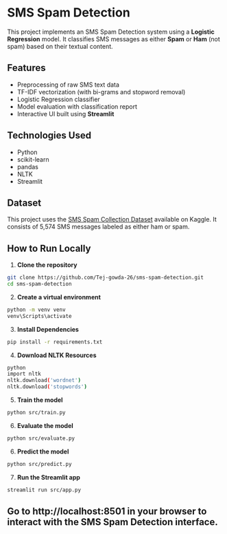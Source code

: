 # SMS Spam Detection

This project implements an SMS Spam Detection system using a **Logistic Regression** model. It classifies SMS messages as either **Spam** or **Ham** (not spam) based on their textual content.

## Features

- Preprocessing of raw SMS text data
- TF-IDF vectorization (with bi-grams and stopword removal)
- Logistic Regression classifier
- Model evaluation with classification report
- Interactive UI built using **Streamlit**

## Technologies Used

- Python
- scikit-learn
- pandas
- NLTK
- Streamlit

## Dataset

This project uses the [SMS Spam Collection Dataset](https://www.kaggle.com/datasets/uciml/sms-spam-collection-dataset) available on Kaggle. It consists of 5,574 SMS messages labeled as either ham or spam.

## How to Run Locally

1. **Clone the repository**

```bash
git clone https://github.com/Tej-gowda-26/sms-spam-detection.git
cd sms-spam-detection
```

2. **Create a virtual environment**

```bash
python -m venv venv
venv\Scripts\activate
```   

3. **Install Dependencies**

```bash
pip install -r requirements.txt
```

4. **Download NLTK Resources**

```bash
python
import nltk
nltk.download('wordnet')
nltk.download('stopwords')
```

5. **Train the model**

```bash
python src/train.py
```

6. **Evaluate the model**

```bash
python src/evaluate.py
```

6. **Predict the model**

```bash
python src/predict.py
```

7. **Run the Streamlit app**

```bash
streamlit run src/app.py
```

## Go to http://localhost:8501 in your browser to interact with the SMS Spam Detection interface.
